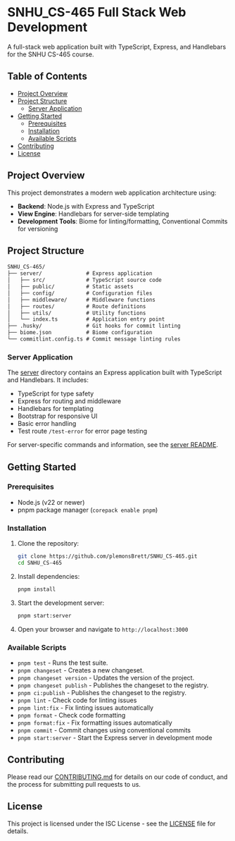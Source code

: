# SNHU_CS-465 Full Stack Web Development

A full-stack web application built with TypeScript, Express, and Handlebars for the SNHU CS-465 course.

## Table of Contents

- [Project Overview](#project-overview)
- [Project Structure](#project-structure)
  - [Server Application](#server-application)
- [Getting Started](#getting-started)
  - [Prerequisites](#prerequisites)
  - [Installation](#installation)
  - [Available Scripts](#available-scripts)
- [Contributing](#contributing)
- [License](#license)

## Project Overview

This project demonstrates a modern web application architecture using:

- **Backend**: Node.js with Express and TypeScript
- **View Engine**: Handlebars for server-side templating
- **Development Tools**: Biome for linting/formatting, Conventional Commits for versioning

## Project Structure

```txt
SNHU_CS-465/
├── server/              # Express application
│   ├── src/             # TypeScript source code
│   ├── public/          # Static assets
│   ├── config/          # Configuration files
│   ├── middleware/      # Middleware functions
│   ├── routes/          # Route definitions
│   ├── utils/           # Utility functions
│   └── index.ts         # Application entry point
├── .husky/              # Git hooks for commit linting
├── biome.json           # Biome configuration
└── commitlint.config.ts # Commit message linting rules
```

### Server Application

The [server](./server) directory contains an Express application built with TypeScript and Handlebars. It includes:

- TypeScript for type safety
- Express for routing and middleware
- Handlebars for templating
- Bootstrap for responsive UI
- Basic error handling
- Test route `/test-error` for error page testing

For server-specific commands and information, see the [server README](./server/README.md).

## Getting Started

### Prerequisites

- Node.js (v22 or newer)
- pnpm package manager (`corepack enable pnpm`)

### Installation

1. Clone the repository:

   ```bash
   git clone https://github.com/plemonsBrett/SNHU_CS-465.git
   cd SNHU_CS-465
   ```

2. Install dependencies:

   ```bash
   pnpm install
   ```

3. Start the development server:

   ```bash
   pnpm start:server
   ```

4. Open your browser and navigate to `http://localhost:3000`

### Available Scripts

- `pnpm test` - Runs the test suite.
- `pnpm changeset` - Creates a new changeset.
- `pnpm changeset version` - Updates the version of the project.
- `pnpm changeset publish` - Publishes the changeset to the registry.
- `pnpm ci:publish` - Publishes the changeset to the registry.
- `pnpm lint` - Check code for linting issues
- `pnpm lint:fix` - Fix linting issues automatically
- `pnpm format` - Check code formatting
- `pnpm format:fix` - Fix formatting issues automatically
- `pnpm commit` - Commit changes using conventional commits
- `pnpm start:server` - Start the Express server in development mode

## Contributing

Please read our [CONTRIBUTING.md](CONTRIBUTING.md) for details on our code of conduct, and the process for submitting pull requests to us.

## License

This project is licensed under the ISC License - see the [LICENSE](LICENSE) file for details.
